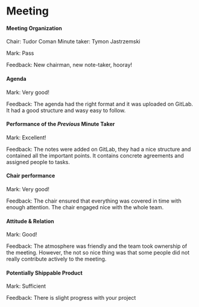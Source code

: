 # Meeting

#### Meeting Organization

Chair: Tudor Coman
Minute taker: Tymon Jastrzemski 

Mark: Pass

Feedback: New chairman, new note-taker, hooray!

#### Agenda 

Mark: Very good!

Feedback: The agenda had the right format and it was uploaded on GitLab. It had a good structure and wasy easy to follow.

#### Performance of the *Previous* Minute Taker

Mark: Excellent!

Feedback: The notes were added on GitLab, they had a nice structure and contained all the important points. It contains concrete agreements and assigned people to tasks.

#### Chair performance

Mark: Very good!

Feedback: The chair ensured that everything was covered in time with enough attention. The chair engaged nice with the whole team.

#### Attitude & Relation

Mark: Good!

Feedback: The atmosphere was friendly and the team took ownership of the meeting. However, the not so nice thing was that some people did not really contribute actively to the meeting.

#### Potentially Shippable Product

Mark: Sufficient

Feedback: There is slight progress with your project